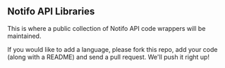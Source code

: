 
## Notifo API Libraries ##

This is where a public collection of Notifo API code wrappers will be maintained. 

If you would like to add a language, please fork this repo, add your code (along with a README) and send a pull request. We'll push it right up!


